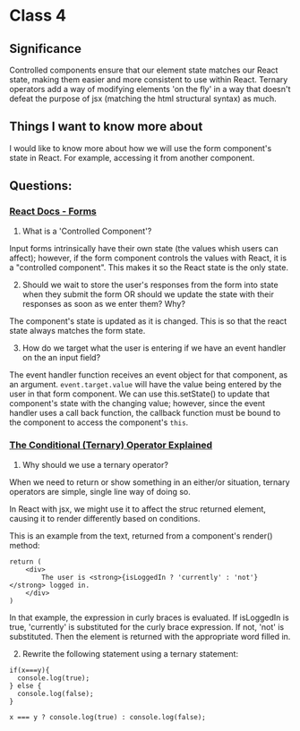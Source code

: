 # Class 4

## Significance

Controlled components ensure that our element state matches our React state, making them easier and more consistent to use within React. Ternary operators add a way of modifying elements 'on the fly' in a way that doesn't defeat the purpose of jsx (matching the html structural syntax) as much.

## Things I want to know more about

I would like to know more about how we will use the form component's state in React. For example, accessing it from another component.

## Questions:

### [React Docs - Forms](https://reactjs.org/docs/forms.html)

1. What is a 'Controlled Component'?

Input forms intrinsically have their own state (the values whish users can affect); however, if the form component controls the values with React, it is a "controlled component". This makes it so the React state is the only state.

2. Should we wait to store the user's responses from the form into state when they submit the form OR should we update the state with their responses as soon as we enter them? Why?

The component's state is updated as it is changed. This is so that the react state always matches the form state.

3. How do we target what the user is entering if we have an event handler on the an input field?

The event handler function receives an event object for that component, as an argument. `event.target.value` will have the value being entered by the user in that form component. We can use this.setState() to update that component's state with the changing value; however, since the event handler uses a call back function, the callback function must be bound to the component to access the component's `this`. 

### [The Conditional (Ternary) Operator Explained](https://codeburst.io/javascript-the-conditional-ternary-operator-explained-cac7218beeff)

1. Why should we use a ternary operator?

When we need to return or show something in an either/or situation, ternary operators are simple, single line way of doing so.

In React with jsx, we might use it to affect the struc returned element, causing it to render differently based on conditions.

This is an example from the text, returned from a component's render() method:

```
return (
    <div>
        The user is <strong>{isLoggedIn ? 'currently' : 'not'}</strong> logged in.
    </div>
)
```

In that example, the expression in curly braces is evaluated. If isLoggedIn is true, 'currently' is substituted for the curly brace expression. If not, 'not' is substituted. Then the element is returned with the appropriate word filled in. 

2. Rewrite the following statement using a ternary statement:
```
if(x===y){
  console.log(true);
} else {
  console.log(false);
}
```

`x === y ? console.log(true) : console.log(false);`